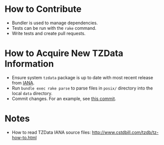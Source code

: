 # How to Contribute

* Bundler is used to manage dependencies.
* Tests can be run with the `rake` command.
* Write tests and create pull requests.

# How to Acquire New TZData Information

* Ensure system `tzdata` package is up to date with most recent release from [IANA](http://www.iana.org/time-zones).
* Run `bundle exec rake parse` to parse files in `posix/` directory into the local `data` directory.
* Commit changes. For an example, see [this commit](https://github.com/panthomakos/timezone/commit/5815112d7a6c8740844189db0f05281e9c98f58f).

# Notes

* How to read TZData IANA source files: http://www.cstdbill.com/tzdb/tz-how-to.html
